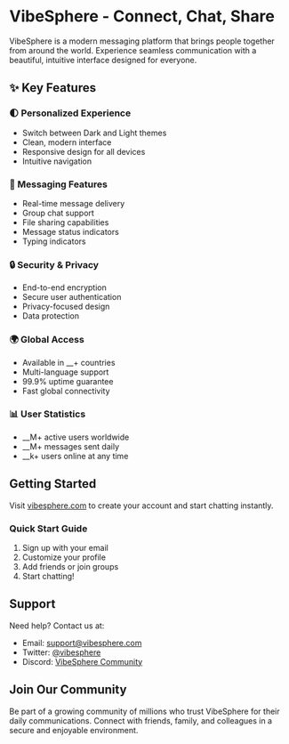 # VibeSphere - Connect, Chat, Share

VibeSphere is a modern messaging platform that brings people together from around the world. Experience seamless communication with a beautiful, intuitive interface designed for everyone.

## ✨ Key Features

### 🌓 Personalized Experience

- Switch between Dark and Light themes
- Clean, modern interface
- Responsive design for all devices
- Intuitive navigation

### 💬 Messaging Features

- Real-time message delivery
- Group chat support
- File sharing capabilities
- Message status indicators
- Typing indicators

### 🔒 Security & Privacy

- End-to-end encryption
- Secure user authentication
- Privacy-focused design
- Data protection

### 🌍 Global Access

- Available in __+ countries
- Multi-language support
- 99.9% uptime guarantee
- Fast global connectivity

### 📊 User Statistics

- __M+ active users worldwide
- __M+ messages sent daily
- __k+ users online at any time

## Getting Started

Visit [vibesphere.com](https://vibesphere.com) to create your account and start chatting instantly.

### Quick Start Guide

1. Sign up with your email
2. Customize your profile
3. Add friends or join groups
4. Start chatting!

## Support

Need help? Contact us at:

- Email: support@vibesphere.com
- Twitter: [@vibesphere](https://twitter.com/vibesphere)
- Discord: [VibeSphere Community](https://discord.gg/vibesphere)

## Join Our Community

Be part of a growing community of millions who trust VibeSphere for their daily communications. Connect with friends, family, and colleagues in a secure and enjoyable environment.
